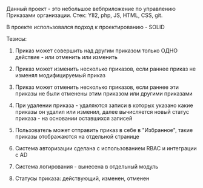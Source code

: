 Данный проект - это небольшое вебприложение по управлению Приказами организации.
Стек: YII2, php, JS, HTML, CSS, git.

В проекте использовался подход к проектированию - SOLID


Тезисы:
1) Приказ может совершить над другим приказом только ОДНО действие - или отменить или изменить
2) Приказ может изменить несколько приказов, если раннее приказ не изменял модифицируемый приказ
3) Приказ может отменить несколько приказов, если раннее эти приказы не были отменены этим приказом или другими приказами
4) При удалении приказа - удаляются записи в которых указано какие приказы он удалил или изменил, далее вычисляется новый статус приказа - на основании оставшихся записей

5) Пользователь может отправить приказ в себе в "Избранное", такие приказы отображаются на отдельной странице 
6) Система авторизации сделана с использованием RBAC и интеграции с AD
7) Система логирования - вынесена в отдельный модуль
8) Статусы приказа:
      действующий,
      изменен,
      отменен